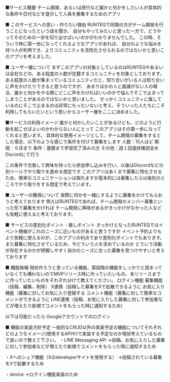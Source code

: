 ■サービス概要
チーム開発、あるいは旅行など誰かと何かをしたい人が具体的な条件や日付などを提示して人員を募集するためのアプリ

■ このサービスへの思い・作りたい理由
RUNTEQで同期の方がチーム開発を行うことになったという話を聞き、
自分もやってみたいと思った一方で、どうやってそのための一歩を切り出せばいいのかがわかりませんでした。
この時、そういう時に第一歩になってくれるようなアプリがあれば、
自分のような悩みを持つ人が利用でき、よりコミュニティを活性化させられるのではないかと思いこのアプリを考えました。

■ ユーザー層について
まずこのアプリの対象としているのはRUNTEQやあるいは会社などの、ある程度の人数が在籍するコミュニティを対象としております。
ある程度の人数が集まっているコミュニティだと、知り合いがいる人は知り合いに声をかけたりできると思うのですが、
あまりほかの人と面識がない人の場合、誰かと何かをやる際にどこに声をかければいいのかで悩んでそこで止まってしまうことがあるのではないかと思いました。
せっかくコミュニティに属しているのにそこで止まるのは非常にもったいないと考え、そういった人たちにこそ利用してもらいたいという思いからユーザー層をここに決めました。

■サービスの利用イメージ
誰かと何かしたいことがあるけども、どのように行動を起こせばよいのかわからない人にとって
このアプリはその第一歩になってくれると思います。
具体的な使用イメージとして、チーム開発の募集をするとした場合、以下のような感じで条件を付けて募集をします
人数：10人ほど
期間：６月まで
条件：基礎まで学習完了済みの方
その他：週１回進捗確認会をDiscordにて行う

この条件で合致して興味を持ったら参加申し込みを行い、以後はDiscordなどの別ツールでやり取りを進める想定です
このアプリはあくまで募集に特化させるため、簡単なコミュニケーションは取れますが基本的には募集したら以後別のところでやり取りをする想定で考えています。

■ ユーザーの獲得について
実際に何かを一緒にするように募集をかけてもらおうと考えております
例えばRUNTEQであれば、チーム開発のメンバー募集といった形で募集をかければ
チーム開発に興味があるがきっかけがなかった人なども気軽に使えると考えております。

■ サービスの差別化ポイント・推しポイント
きっかけとなったRUNTEQではイベント開催がこれのニーズに近いものがあると思うですが
イベント予約よりもより気軽に使えるのが、このアプリの利点であり差別化ポイントでもあります。
また募集に特化させているため、今どういう人を求めているのか
どういう活動が存在するのかが把握しやすく自分のニーズに合った募集を見つけやすいと考えております

■ 機能候補
現状作ろうと思っている機能、案段階の機能をしっかりと固まっていなくても構わないのでMVPリリース時に作っていたいもの、本リリースまでに作っていたいものをそれぞれ分けて教えてください。
ログイン機能
募集機能（投稿、編集、削除）
X連携（投稿した募集をXで拡散できるように
お気に入り機能（募集に対してお気に入り登録する
コメント機能（募集に対して簡単なコメントができるように
LINE連携（投稿、お気に入りした募集に対して参加者などが増えたり新規でコメントをもらった時に通知するため）

以下は可能だったら
Googleアカウントでのログイン

■ 機能の実装方針予定
一般的なCRUD以外の実装予定の機能についてそれぞれどのようなイメージ(使用するAPIや)で実装する予定なのか現状考えているもので良いので教えて下さい。
・LINE Messaging API
→投稿、お気に入りした募集に対して参加者などが増えたり新規でコメントをもらった時に通知するため

・Xへのシェア機能（Xのdeveloperサイトを使用する）
→投稿されている募集をXで拡散するため

・device
→ログイン機能実装のため